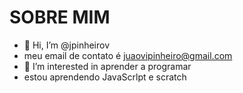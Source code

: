 # SOBRE MIM 
- 👋 Hi, I’m @jpinheirov  
- meu email de contato é  juaovipinheiro@gmail.com
- 👀 I’m interested in aprender a  programar 
-  estou aprendendo JavaScrlpt e scratch

